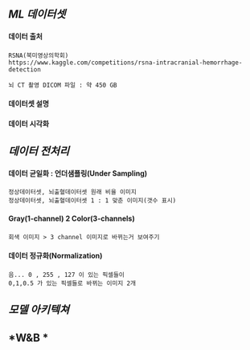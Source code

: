 
## *ML 데이터셋*

#### 데이터 출처

    RSNA(북미영상의학회)
    https://www.kaggle.com/competitions/rsna-intracranial-hemorrhage-detection
    
    뇌 CT 촬영 DICOM 파일 : 약 450 GB
    
#### 데이터셋 설명
#### 데이터 시각화


## *데이터 전처리*

#### 데이터 균일화 : 언더샘플링(Under Sampling)
    정상데이터셋, 뇌출혈데이터셋 원래 비율 이미지
    정상데이터셋, 뇌출혈데이터셋 1 : 1 맞춘 이미지(갯수 표시)

#### Gray(1-channel) 2 Color(3-channels)
    회색 이미지 > 3 channel 이미지로 바뀌는거 보여주기
    
#### 데이터 정규화(Normalization)
    음... 0 , 255 , 127 이 있는 픽셀들이
    0,1,0.5 가 있는 픽셀들로 바뀌는 이미지 2개

## *모델 아키텍쳐*




## *W&B *
